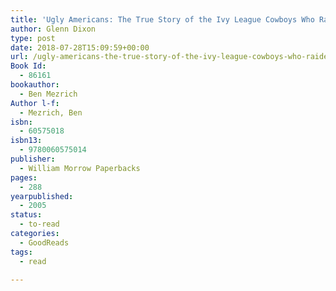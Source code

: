 ```yaml
---
title: 'Ugly Americans: The True Story of the Ivy League Cowboys Who Raided the Asian Markets for Millions'
author: Glenn Dixon
type: post
date: 2018-07-28T15:09:59+00:00
url: /ugly-americans-the-true-story-of-the-ivy-league-cowboys-who-raided-the-asian-markets-for-millions/
Book Id:
  - 86161
bookauthor:
  - Ben Mezrich
Author l-f:
  - Mezrich, Ben
isbn:
  - 60575018
isbn13:
  - 9780060575014
publisher:
  - William Morrow Paperbacks
pages:
  - 288
yearpublished:
  - 2005
status:
  - to-read
categories:
  - GoodReads
tags:
  - read

---
```

